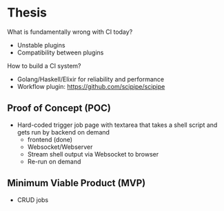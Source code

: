 # Thesis

What is fundamentally wrong with CI today?

* Unstable plugins
* Compatibility between plugins

How to build a CI system?

* Golang/Haskell/Elixir for reliability and performance
* Workflow plugin: https://github.com/scipipe/scipipe

## Proof of Concept (POC)

* Hard-coded trigger job page with textarea that takes a shell script and gets run by backend on demand
  * frontend (done)
  * Websocket/Webserver
  * Stream shell output via Websocket to browser
  * Re-run on demand

## Minimum Viable Product (MVP)

* CRUD jobs
